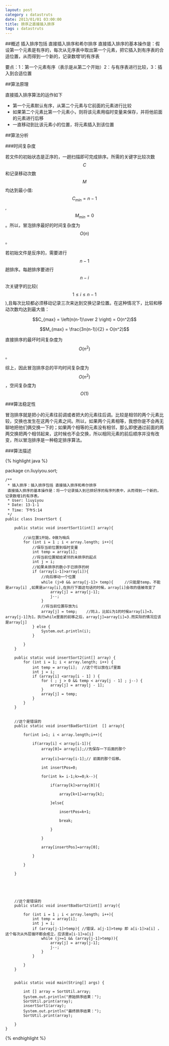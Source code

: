 ```yaml
---
layout: post
category : datastruts
date: 2013/01/01 03:00:00 
title: 排序之直接插入排序
tags : datastruts
---
```


##概述
插入排序包括 直接插入排序和希尔排序 直接插入排序的基本操作是：假设第一个元素是有序的，每次从无序表中取出第一个元素，把它插入到有序表的合适位置，从而得到一个新的，记录数增1的有序表

要点：1：第一个元素有序（表示是从第二个开始）2：与有序表进行比较，3：插入到合适位置

##算法原理

直接插入排序算法的运作如下

- 第一个元素默认有序，从第二个元素与它前面的元素进行比较
- 如果第二个元素比第一个元素小，则将该元素用临时变量来保存，并将他前面的元素进行后移
- 一直移动到比该元素小的位置，将元素插入到该位置

##算法分析

###时间复杂度

若文件的初始状态是正序的，一趟扫描即可完成排序。所需的关键字比较次数$$C$$和记录移动次数$$M$$均达到最小值:$$C_{min}=n-1$$,$$M_{min}=0$$。所以，冒泡排序最好的时间复杂度为$$O(n)$$ 。

若初始文件是反序的，需要进行$$n-1$$趟排序。每趟排序要进行$$n-i$$次关键字的比较($$1≤i≤n-1$$),且每次比较都必须移动记录三次来达到交换记录位置。在这种情况下，比较和移动次数均达到最大值：



$$C_{max} = \left(n(n-1)\over 2 \right) = O(n^2)$$

$$M_{max} = \frac{3n(n-1)}{2} = O(n^2)$$

直接排序的最坏时间复杂度为$$O(n^2)$$ 。

综上，因此冒泡排序总的平均时间复杂度为$$O(n^2)$$ ，空间复杂度为$$O(1)$$

###算法稳定性

冒泡排序就是把小的元素往前调或者把大的元素往后调。比较是相邻的两个元素比较，交换也发生在这两个元素之间。所以，如果两个元素相等，我想你是不会再无聊地把他们俩交换一下的；如果两个相等的元素没有相邻，那么即使通过前面的两两交换把两个相邻起来，这时候也不会交换，所以相同元素的前后顺序并没有改变，所以冒泡排序是一种稳定排序算法。

###算法描述


{% highlight java %}

package cn.liuyiyou.sort;

    /**
     * 插入排序：插入排序包括 直接插入排序和希尔排序
     直接插入排序的基本操作是：将一个记录插入到已排好序的有序列表中，从而得到一个新的，记录数增1的有序表。
     * User: liuyiyou
     * Date: 13-1-1
     * Time: 下午5:14
     */
    public class InsertSort {

        public static void insertSort1(int[] array){

            //从位置1开始，0做为哨兵
            for (int i = 1 ; i < array.length; i++){
                //保存当前位置到临时变量
                int temp = array[i];
                //将当前位置赋给紧邻的未排序的起点
                int j = i;
                //如果未排序的数小于已排序的树
                if (array[i-1]>array[i]){
                    //向后移动一个位置
                    while (j>0 && array[j-1]> temp){     //只能是temp，不能是array[i] ,如果是array[i],在执行下面这句话的时候，array[i]会改的值被改变了
                        array[j] = array[j-1];
                        j--;
                    }
                    //将当前位置存放为i
                    array[j] = temp;    //同上，比如i为1的时候array[i]=3，array[j-1]为1，执行while里面的前移之后，array[j]=array[i]=3.而实际的情况应该是array[j]
                } else {
                    System.out.println(i);
                }

            }
        }

        public static void insertSort2(int[] array) {
            for (int i = 1; i < array.length; i++) {
                int temp = array[i];  //这个可以放在if里面
                int j = i;
                if (array[i] <array[i - 1] ) {
                    for ( ; j > 0 && temp < array[j - 1] ; j--) {
                        array[j] = array[j - 1];
                    }
                    array[j] = temp;
                }
            }
        }


        //这个是错误的
        public static void insertBadSort1(int  [] array){

            for(int i=1; i < array.length;i++){

                if(array[i] < array[i-1]){
                    array[0]= array[i];//先保存一下后面的那个

                    array[i]=array[i-1];// 前面的那个后移。

                    int insertPos=0;

                    for(int k= i-1;k>=0;k--){

                        if(array[k]>array[0]){

                            array[k+1]=array[k];

                        }else{

                            insertPos=k+1;

                            break;

                        }

                    }

                    array[insertPos]=array[0];

                }

            }

        }





        //这个是错误的
        public static void insertBadSort2(int[] array){

            for (int i = 1 ; i < array.length; i++){
                int temp = array[i];
                int j = i;
                if (array[j-1]>temp){ //错误，a[j-1]>temp 即 a[i-1]>a[i] ，这个每次从外层循环都会成立，应该是a[i-1]>a[i]
                    while (j>=1 && (array[j-1]>temp)){
                        array[j] = array[j-1];
                        j--;
                    }
                }

            }
        }


        public static void main(String[] args) {

            int [] array = SortUtil.array;
            System.out.println("原始排序结果：");
            SortUtil.print(array);
            insertSort1(array);
            System.out.println("最终排序结果：");
            SortUtil.print(array);

        }
    }


{% endhighlight %}
